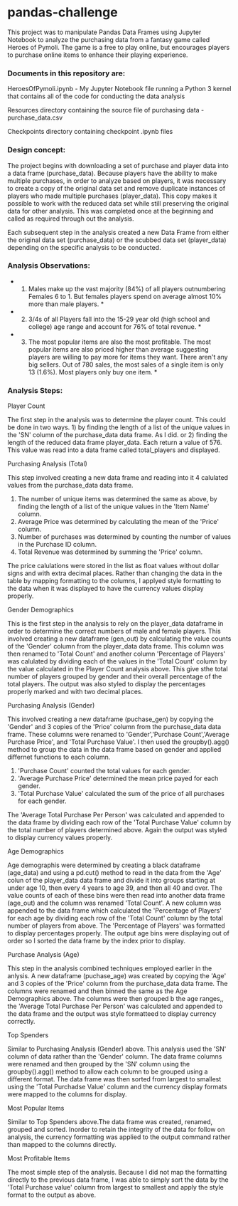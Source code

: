 # pandas-challenge

This project was to manipulate Pandas Data Frames using Jupyter Notebook to analyze the purchasing data from a fantasy game called Heroes of Pymoli. The game is a free to play online, but encourages players to purchase online items to enhance their playing experience.


### Documents in this repository are:

HeroesOfPymoli.ipynb - My Jupyter Notebook file running a Python 3 kernel that contains all of the code for conducting the data analysis 

Resources directory containing the source file of purchasing data - purchase_data.csv

Checkpoints directory containing checkpoint .ipynb files


### Design concept:

The project begins with downloading a set of purchase and player data into a data frame (purchase_data). Because players have the ability to make multiple purchases, in order to analyze based on players, it was necessary to create a copy of the original data set and remove duplicate instances of players who made multiple purchases (player_data). This copy makes it possible to work with the reduced data set while still preserving the original data for other analysis. This was completed once at the beginning and called as required through out the analysis.

Each subsequent step in the analysis created a new Data Frame from either the original data set (purchase_data) or the scubbed data set (player_data) depending on the specific analysis to be conducted.


### Analysis Observations:

* 1) Males make up the vast majority (84%) of all players outnumbering Females 6 to 1. But females players spend on average almost 10% more than male players. *

* 2) 3/4s of all Players fall into the 15-29 year old (high school and college) age range and account for 76% of total revenue. *

* 3) The most popular items are also the most profitable. The most popular items are also priced higher than average suggesting players are willing to pay more for items they want. There aren't any big sellers. Out of 780 sales, the most sales of a single item is only 13 (1.6%). Most players only buy one item. *


### Analysis Steps:

Player Count

The first step in the analysis was to determine the player count. This could be done in two ways. 1) by finding the length of a list of the unique values in the 'SN' column of the purchase_data data frame. As I did.  or 2) finding the length of the reduced data frame player_data. Each return a value of 576. This value was read into a data frame called total_players and displayed.


Purchasing Analysis (Total)

This step involved creating a new data frame and reading into it 4 calulated values from the purchase_data data frame. 

1) The number of unique items was determined the same as above, by finding the length of a list of the unique values in the 'Item Name' column. 
2) Average Price was determined by calculating the mean of the 'Price' column. 
3) Number of purchases was determined by counting the number of values in the Purchase ID column. 
4) Total Revenue was determined by summing the 'Price' column.

The price calulations were stored in the list as float values without dollar signs and with extra decimal places. Rather than changing the data in the table by mapping formatting to the columns, I applyed style formatting to the data when it was displayed to have the currency values display properly.


Gender Demographics

This is the first step in the analysis to rely on the player_data dataframe in order to determine the correct numbers of male and female players. This involved creating a new dataframe (gen_out) by calculating the value counts of the 'Gender' column from the player_data data frame. This column was then renamed to 'Total Count' and another column 'Percentage of Players' was calulated by dividing each of the values in the 'Total Count' column by the value calculated in the  Player Count analysis above. This give sthe total number of players grouped by gender and their overall percentage of the total players. The output was also styled to display the percentages properly marked and with two decimal places.


Purchasing Analysis (Gender)

This involved creating a new dataframe (puchase_gen) by copying the 'Gender' and 3 copies of the 'Price' column from the purchase_data data frame. These columns were renamed to 'Gender','Purchase Count','Average Purchase Price', and 'Total Purchase Value'. I then used the groupby().agg() method to group the data in the data frame based on gender and applied differnet functions to each column. 

1) 'Purchase Count' counted the total values for each gender. 
2) 'Average Purchase Price' determined the mean price payed for each gender.
3) 'Total Purchase Value' calculated the sum of the price of all purchases for each gender.

The 'Average Total Purchase Per Person' was calculated and appended to the data frame by dividing each row of the 'Total Purchase Value' column by the total number of players determined above. Again the output was styled to display currency values properly.


Age Demographics

Age demographis were determined by creating a black dataframe (age_data) and using a pd.cut() method to read in the data from the 'Age' colun of the player_data data frame and divide it into groups starting at under age 10, then every 4 years to age 39, and then all 40 and over. The value counts of each of these bins were then read into another data frame (age_out) and the column was renamed 'Total Count'. A new column was appended to the data frame which calculated the 'Percentage of Players' for each age by dividing each row of the 'Total Count' column by the total number of players from above. The 'Percentage of Players' was formatted to display percentages properly. The output age bins were displaying out of order so I sorted the data frame by the index prior to display.  


Purchase Analysis (Age)

This step in the analysis combined techniques employed earlier in the anlysis. A new dataframe (puchase_age) was created by copying the 'Age' and 3 copies of the 'Price' column from the purchase_data data frame. The columns were renamed and then binned the same as the Age Demographics above. The columns were then grouped b the age ranges,, the 'Average Total Purchase Per Person' was calculated and appended to the data frame and the output was style formatteed to display currency correctly.


Top Spenders

Similar to Purchasing Analysis (Gender) above. This analysis used the 'SN' column of data rather than the 'Gender' column. The data frame columns were renamed and then grouped by the 'SN' column using the groupby().agg() method to allow each column to be grouped using a different format. The data frame was then sorted from largest to smallest using the 'Total Purchadse Value' column and the currency display formats were mapped to the columns for display.


Most Popular Items

Similar to Top Spenders above.The data frame was created, renamed, grouped and sorted. Inorder to retain the integrity of the data for follow on analysis, the currency formatting was applied to the output command rather than mapped to the columns directly.

Most Profitable Items

The most simple step of the analysis. Because I did not map the formatting directly to the previous data frame, I was able to simply sort the data by the 'Total Purchase value' column from largest to smallest and apply the style format to the output as above.
